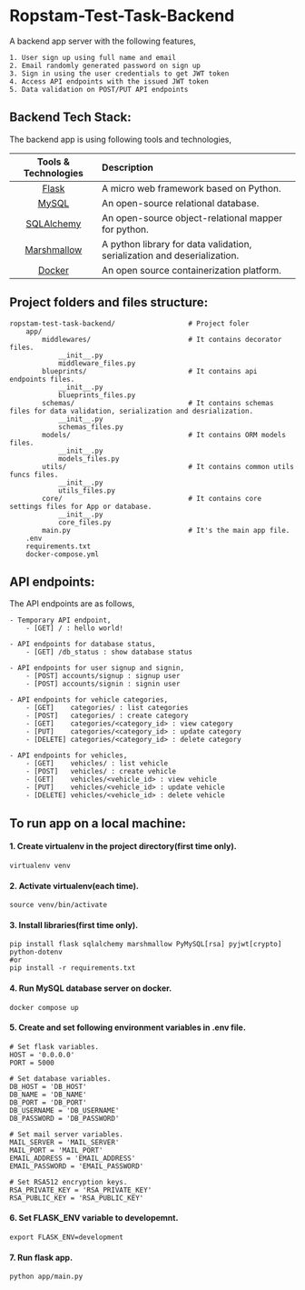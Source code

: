 # Ropstam-Test-Task-Backend

A backend app server with the following features,
    
    1. User sign up using full name and email
    2. Email randomly generated password on sign up
    3. Sign in using the user credentials to get JWT token
    4. Access API endpoints with the issued JWT token
    5. Data validation on POST/PUT API endpoints

## Backend Tech Stack:

The backend app is using following tools and technologies,

| Tools & Technologies      | Description  |
| :-------------: |:-------------|
| [Flask](https://flask.palletsprojects.com/) | A micro web framework based on Python. |
| [MySQL](https://www.mysql.com/) | An open-source relational database. |
| [SQLAlchemy](https://www.sqlalchemy.org/) | An open-source object-relational mapper for python. |
| [Marshmallow](https://marshmallow.readthedocs.io/) | A python library for data validation, serialization and deserialization. |
| [Docker](https://hub.docker.com/) | An open source containerization platform. |

## Project folders and files structure:
    
    ropstam-test-task-backend/                  # Project foler
        app/
            middlewares/                        # It contains decorator files.
                __init__.py
                middleware_files.py
            blueprints/                         # It contains api endpoints files.
                __init__.py
                blueprints_files.py
            schemas/                            # It contains schemas files for data validation, serialization and desrialization.
                __init__.py
                schemas_files.py
            models/                             # It contains ORM models files.
                __init__.py
                models_files.py
            utils/                              # It contains common utils funcs files.
                __init__.py
                utils_files.py
            core/                               # It contains core settings files for App or database.
                __init__.py
                core_files.py
            main.py                             # It's the main app file.
        .env
        requirements.txt
        docker-compose.yml

## API endpoints:

The API endpoints are as follows,

    - Temporary API endpoint,
        - [GET] / : hello world!

    - API endpoints for database status,
        - [GET] /db_status : show database status

    - API endpoints for user signup and signin,
        - [POST] accounts/signup : signup user
        - [POST] accounts/signin : signin user

    - API endpoints for vehicle categories,
        - [GET]    categories/ : list categories
        - [POST]   categories/ : create category
        - [GET]    categories/<category_id> : view category
        - [PUT]    categories/<category_id> : update category
        - [DELETE] categories/<category_id> : delete category
        
    - API endpoints for vehicles,
        - [GET]    vehicles/ : list vehicle
        - [POST]   vehicles/ : create vehicle
        - [GET]    vehicles/<vehicle_id> : view vehicle
        - [PUT]    vehicles/<vehicle_id> : update vehicle
        - [DELETE] vehicles/<vehicle_id> : delete vehicle 

## To run app on a local machine:

  #### 1. Create virtualenv in the project directory(first time only).
    virtualenv venv

  #### 2. Activate virtualenv(each time).
    source venv/bin/activate

  #### 3. Install libraries(first time only).
    pip install flask sqlalchemy marshmallow PyMySQL[rsa] pyjwt[crypto] python-dotenv
    #or
    pip install -r requirements.txt

  #### 4. Run MySQL database server on docker.
    docker compose up

  #### 5. Create and set following environment variables in .env file.
    # Set flask variables.
    HOST = '0.0.0.0'
    PORT = 5000

    # Set database variables.
    DB_HOST = 'DB_HOST'
    DB_NAME = 'DB_NAME'
    DB_PORT = 'DB_PORT'
    DB_USERNAME = 'DB_USERNAME'
    DB_PASSWORD = 'DB_PASSWORD'

    # Set mail server variables.
    MAIL_SERVER = 'MAIL_SERVER'
    MAIL_PORT = 'MAIL_PORT'
    EMAIL_ADDRESS = 'EMAIL_ADDRESS'
    EMAIL_PASSWORD = 'EMAIL_PASSWORD'

    # Set RSA512 encryption keys.
    RSA_PRIVATE_KEY = 'RSA_PRIVATE_KEY'
    RSA_PUBLIC_KEY = 'RSA_PUBLIC_KEY'

  #### 6. Set FLASK_ENV variable to developemnt.
    export FLASK_ENV=development

  #### 7. Run flask app.
    python app/main.py